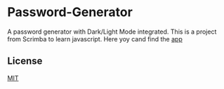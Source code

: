 # Password-Generator

A password generator with Dark/Light Mode integrated. This is a project from Scrimba to learn javascript.
Here yoy cand find the [app](https://sage-parfait-50f542.netlify.app/)

## License

[MIT](https://choosealicense.com/licenses/mit/)
